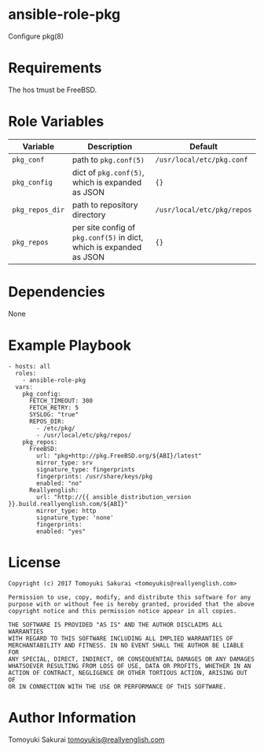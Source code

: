 # ansible-role-pkg

Configure pkg(8)

# Requirements

The hos tmust be FreeBSD.

# Role Variables

| Variable | Description | Default |
|----------|-------------|---------|
| `pkg_conf` | path to `pkg.conf(5)` | `/usr/local/etc/pkg.conf` |
| `pkg_config` | dict of `pkg.conf(5)`, which is expanded as JSON | `{}` |
| `pkg_repos_dir` | path to repository directory | `/usr/local/etc/pkg/repos` |
| `pkg_repos` | per site config of `pkg.conf(5)` in dict, which is expanded as JSON | `{}` |

# Dependencies

None

# Example Playbook

```
- hosts: all
  roles:
    - ansible-role-pkg
  vars:
    pkg_config:
      FETCH_TIMEOUT: 300
      FETCH_RETRY: 5
      SYSLOG: "true"
      REPOS_DIR:
        - /etc/pkg/
        - /usr/local/etc/pkg/repos/
    pkg_repos:
      FreeBSD:
        url: "pkg+http://pkg.FreeBSD.org/${ABI}/latest"
        mirror_type: srv
        signature_type: fingerprints
        fingerprints: /usr/share/keys/pkg
        enabled: "no"
      Reallyenglish:
        url: "http://{{ ansible_distribution_version }}.build.reallyenglish.com/${ABI}"
        mirror_type: http
        signature_type: 'none'
        fingerprints:
        enabled: "yes"
```

# License

```
Copyright (c) 2017 Tomoyuki Sakurai <tomoyukis@reallyenglish.com>

Permission to use, copy, modify, and distribute this software for any
purpose with or without fee is hereby granted, provided that the above
copyright notice and this permission notice appear in all copies.

THE SOFTWARE IS PROVIDED "AS IS" AND THE AUTHOR DISCLAIMS ALL WARRANTIES
WITH REGARD TO THIS SOFTWARE INCLUDING ALL IMPLIED WARRANTIES OF
MERCHANTABILITY AND FITNESS. IN NO EVENT SHALL THE AUTHOR BE LIABLE FOR
ANY SPECIAL, DIRECT, INDIRECT, OR CONSEQUENTIAL DAMAGES OR ANY DAMAGES
WHATSOEVER RESULTING FROM LOSS OF USE, DATA OR PROFITS, WHETHER IN AN
ACTION OF CONTRACT, NEGLIGENCE OR OTHER TORTIOUS ACTION, ARISING OUT OF
OR IN CONNECTION WITH THE USE OR PERFORMANCE OF THIS SOFTWARE.
```

# Author Information

Tomoyuki Sakurai <tomoyukis@reallyenglish.com>
